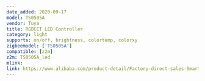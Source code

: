 ```yaml
---
date_added: 2020-09-17
model: TS0505A
vendor: Tuya
title: RGBCCT LED Controller 
category: light
supports: on/off, brightness, colortemp, colorxy
zigbeemodel: ['TS0505A']
compatible: [z2m]
z2m: TS0505A_led
mlink:  
link: https://www.alibaba.com/product-detail/Factory-direct-sales-Smart-Zigbee-GU10_62501812912.html
---
```

